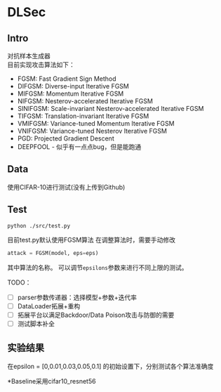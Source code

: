 # DLSec

## Intro
对抗样本生成器  
目前实现攻击算法如下：
* FGSM: Fast Gradient Sign Method
* DIFGSM: Diverse-input Iterative FGSM
* MIFGSM: Momentum Iterative FGSM
* NIFGSM: Nesterov-accelerated Iterative FGSM
* SINIFGSM: Scale-invariant Nesterov-accelerated Iterative FGSM
* TIFGSM: Translation-invariant Iterative FGSM
* VMIFGSM: Variance-tuned Momentum Iterative FGSM
* VNIFGSM: Variance-tuned Nesterov Iterative FGSM
* PGD: Projected Gradient Descent
* DEEPFOOL - 似乎有一点点bug，但是能跑通

## Data
使用CIFAR-10进行测试(没有上传到Github)

## Test
```shell
python ./src/test.py
```
目前test.py默认使用FGSM算法
在调整算法时，需要手动修改
```python
attack = FGSM(model, eps=eps)
```
其中算法的名称。
可以调节`epsilons`参数来进行不同上限的测试。

TODO：
- [ ] parser参数传递器：选择模型+参数+迭代率
- [ ] DataLoader拓展+重构
- [ ] 拓展平台以满足Backdoor/Data Poison攻击与防御的需要
- [ ] 测试脚本补全
## 实验结果

在epsilon = [0,0.01,0.03,0.05,0.1] 的初始设置下，分别测试各个算法准确度

*Baseline采用cifar10_resnet56
